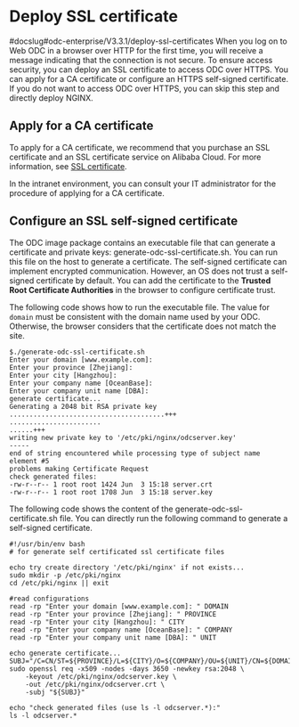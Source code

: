 Deploy SSL certificate 
===========================================
#docslug#odc-enterprise/V3.3.1/deploy-ssl-certificates
When you log on to Web ODC in a browser over HTTP for the first time, you will receive a message indicating that the connection is not secure. To ensure access security, you can deploy an SSL certificate to access ODC over HTTPS. You can apply for a CA certificate or configure an HTTPS self-signed certificate. If you do not want to access ODC over HTTPS, you can skip this step and directly deploy NGINX. 

Apply for a CA certificate 
-----------------------------------------------

To apply for a CA certificate, we recommend that you purchase an SSL certificate and an SSL certificate service on Alibaba Cloud. For more information, see [SSL certificate](https://www.aliyun.com/product/cas). 

In the intranet environment, you can consult your IT administrator for the procedure of applying for a CA certificate.

Configure an SSL self-signed certificate 
-------------------------------------------------------------

The ODC image package contains an executable file that can generate a certificate and private keys: generate-odc-ssl-certificate.sh. You can run this file on the host to generate a certificate. The self-signed certificate can implement encrypted communication. However, an OS does not trust a self-signed certificate by default. You can add the certificate to the **Trusted Root Certificate Authorities** in the browser to configure certificate trust. 

The following code shows how to run the executable file. The value for `domain` must be consistent with the domain name used by your ODC. Otherwise, the browser considers that the certificate does not match the site.

```shell
$./generate-odc-ssl-certificate.sh
Enter your domain [www.example.com]:
Enter your province [Zhejiang]:
Enter your city [Hangzhou]:
Enter your company name [OceanBase]:
Enter your company unit name [DBA]:
generate certificate...
Generating a 2048 bit RSA private key
.......................................+++
.......................
......+++
writing new private key to '/etc/pki/nginx/odcserver.key'
-----
end of string encountered while processing type of subject name element #5
problems making Certificate Request
check generated files:
-rw-r--r-- 1 root root 1424 Jun  3 15:18 server.crt
-rw-r--r-- 1 root root 1708 Jun  3 15:18 server.key
```



The following code shows the content of the generate-odc-ssl-certificate.sh file. You can directly run the following command to generate a self-signed certificate. 

```unknow
#!/usr/bin/env bash
# for generate self certificated ssl certificate files

echo try create directory '/etc/pki/nginx' if not exists...
sudo mkdir -p /etc/pki/nginx
cd /etc/pki/nginx || exit

#read configurations
read -rp "Enter your domain [www.example.com]: " DOMAIN
read -rp "Enter your province [Zhejiang]: " PROVINCE
read -rp "Enter your city [Hangzhou]: " CITY
read -rp "Enter your company name [OceanBase]: " COMPANY
read -rp "Enter your company unit name [DBA]: " UNIT

echo generate certificate...
SUBJ="/C=CN/ST=${PROVINCE}/L=${CITY}/O=${COMPANY}/OU=${UNIT}/CN=${DOMAIN}"
sudo openssl req -x509 -nodes -days 3650 -newkey rsa:2048 \
    -keyout /etc/pki/nginx/odcserver.key \
    -out /etc/pki/nginx/odcserver.crt \
    -subj "${SUBJ}"

echo "check generated files (use ls -l odcserver.*):"
ls -l odcserver.*
```



